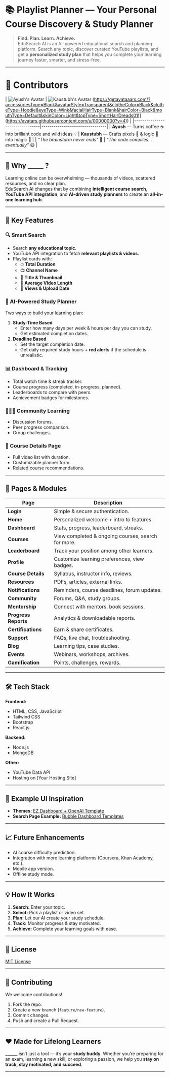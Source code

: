 # 📚 Playlist Planner — Your Personal Course Discovery & Study Planner

> **Find. Plan. Learn. Achieve.**  
EduSearch AI is an AI-powered educational search and planning platform. Search any topic, discover curated YouTube playlists, and get a **personalized study plan** that helps you complete your learning journey faster, smarter, and stress-free.  

---

# 👥 Contributors

| ![Ayush's Avatar](https://avatars.githubusercontent.com/u/00000000?v=4) | ![Kaustubh's Avatar](https://avatars.githubusercontent.com/u/180457826?v=4)
(https://getavataaars.com/?accessoriesType=Blank&avatarStyle=Transparent&clotheColor=Black&clotheType=Hoodie&eyeType=Wink&facialHairType=Blank&hairColor=Black&mouthType=Default&skinColor=Light&topType=ShortHairDreads01)](https://avatars.githubusercontent.com/u/00000000?v=4)) |
|--------------------------------|--------------------------------|
| **Ayush** — Turns coffee ☕ into brilliant code and wild ideas 💡 | **Kaustubh** — Crafts pixels 🎨 & logic 🧠 into magic 🚀 |
| *"The brainstorm never ends"* 💭 | *"The code compiles… eventually"* 😄 |

---

## 🌟 Why _____ ?
Learning online can be overwhelming — thousands of videos, scattered resources, and no clear plan.  
EduSearch AI changes that by combining **intelligent course search**, **YouTube API integration**, and **AI-driven study planners** to create an **all-in-one learning hub**.

---

## 🚀 Key Features

### 🔍 Smart Search
- Search **any educational topic**.
- YouTube API integration to fetch **relevant playlists & videos**.
- Playlist cards with:
  - ⏱ **Total Duration**  
  - 📺 **Channel Name**  
  - 📝 **Title & Thumbnail**  
  - 🎯 **Average Video Length**  
  - 👀 **Views & Upload Date**  

### 📅 AI-Powered Study Planner
Two ways to build your learning plan:
1. **Study-Time Based**  
   - Enter how many days per week & hours per day you can study.
   - Get estimated completion dates.
2. **Deadline Based**  
   - Set the target completion date.
   - Get daily required study hours + **red alerts** if the schedule is unrealistic.

### 📊 Dashboard & Tracking
- Total watch time & streak tracker.
- Course progress (completed, in-progress, planned).
- Leaderboards to compare with peers.
- Achievement badges for milestones.

### 🧑‍🤝‍🧑 Community Learning
- Discussion forums.
- Peer progress comparison.
- Group challenges.

### 📂 Course Details Page
- Full video list with duration.
- Customizable planner form.
- Related course recommendations.

---

## 📄 Pages & Modules

| Page               | Description |
|--------------------|-------------|
| **Login**          | Simple & secure authentication. |
| **Home**           | Personalized welcome + intro to features. |
| **Dashboard**      | Stats, progress, leaderboard, streaks. |
| **Courses**        | View completed & ongoing courses, search for more. |
| **Leaderboard**    | Track your position among other learners. |
| **Profile**        | Customize learning preferences, view badges. |
| **Course Details** | Syllabus, instructor info, reviews. |
| **Resources**      | PDFs, articles, external links. |
| **Notifications**  | Reminders, course deadlines, forum updates. |
| **Community**      | Forums, Q&A, study groups. |
| **Mentorship**     | Connect with mentors, book sessions. |
| **Progress Reports** | Analytics & downloadable reports. |
| **Certifications** | Earn & share certificates. |
| **Support**        | FAQs, live chat, troubleshooting. |
| **Blog**           | Learning tips, case studies. |
| **Events**         | Webinars, workshops, archives. |
| **Gamification**   | Points, challenges, rewards. |

---

## 🛠 Tech Stack

**Frontend:**  
- HTML, CSS, JavaScript  
- Tailwind CSS  
- Bootstrap  
- React.js  

**Backend:**  
- Node.js  
- MongoDB  

**Other:**  
- YouTube Data API  
- Hosting on [Your Hosting Site]  

---

## 📸 Example UI Inspiration
- **Themes:** [EZ Dashboard + OpenAI Template](https://bubble.io/template/ez-dashboard-+-openai-1571845225384x467072888827019260)  
- **Search Page Example:** [Bubble Dashboard Templates](https://bubble.io/templates/dashboard)

---

## 📈 Future Enhancements
- AI course difficulty prediction.
- Integration with more learning platforms (Coursera, Khan Academy, etc.).
- Mobile app version.
- Offline study mode.

---

## 💡 How It Works
1. **Search:** Enter your topic.  
2. **Select:** Pick a playlist or video set.  
3. **Plan:** Let our AI create your study schedule.  
4. **Track:** Monitor progress & stay motivated.  
5. **Achieve:** Complete your learning goals with ease.

---

## 📜 License
[MIT License](LICENSE)

---

## 🤝 Contributing
We welcome contributions!  
1. Fork the repo.  
2. Create a new branch (`feature/new-feature`).  
3. Commit changes.  
4. Push and create a Pull Request.

---

## ❤️ Made for Lifelong Learners
______ isn’t just a tool — it’s your **study buddy**. Whether you’re preparing for an exam, learning a new skill, or exploring a passion, we help you **stay on track, stay motivated, and succeed**.

---
